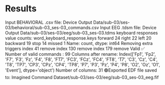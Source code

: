 # Results

Input BEHAVIORAL .csv file: Device Output Data/sub-03/ses-03/behavioral/sub-03_ses-03_commands.csv
Input EEG .tdsm file: Device Output Data/sub-03/ses-03/eeg/sub-03_ses-03.tdms
keyboard responses value counts:
 word_keyboard_response.keys
forward     24
right       22
left        20
backward    19
stop        14
missed       1
Name: count, dtype: int64
Removing extra triggers
index 41 remove
index 130 remove
index 179 remove
Valid ✅
Number of valid commands : 99
Columns after rename:
 Index(['Fp1', 'Fp2', 'F7', 'F3', 'Fz', 'F4', 'F8', 'FT7', 'FC3', 'FCz', 'FC4',
       'FT8', 'T7', 'C3', 'Cz', 'C4', 'T8', 'TP7', 'CP3', 'CPz', 'CP4', 'TP8',
       'P7', 'P3', 'Pz', 'P4', 'P8', 'O2', 'Oz', 'O1', 'Event'],
      dtype='object')
Number of columns: 31
🟢Exported EDF file saved to: Imagined Command Dataset/sub-03/ses-03/eeg/sub-03_ses-03_eeg.fif
